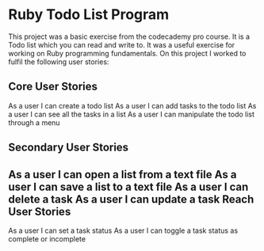 Ruby Todo List Program
====

This project was a basic exercise from the codecademy pro course. It is a Todo list which you can read and write to. It was a useful exercise for working on Ruby programming fundamentals. On this project I worked to fulfil the following user stories:

Core User Stories
------

As a user I can create a todo list
As a user I can add tasks to the todo list
As a user I can see all the tasks in a list
As a user I can manipulate the todo list through a menu

Secondary User Stories
-------
As a user I can open a list from a text file
As a user I can save a list to a text file
As a user I can delete a task
As a user I can update a task
Reach User Stories
----------
As a user I can set a task status
As a user I can toggle a task status as complete or incomplete
